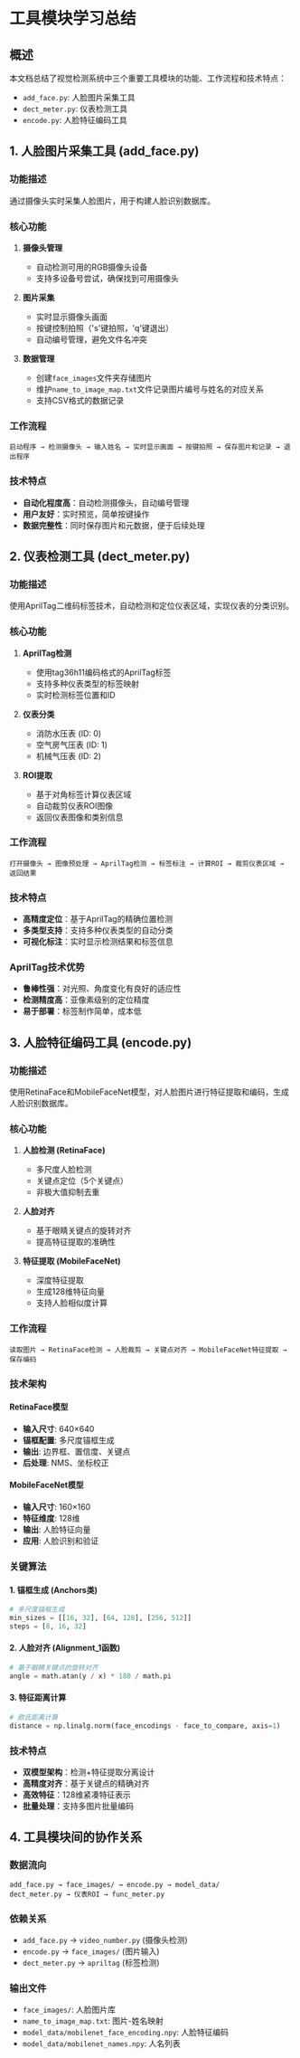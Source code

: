 # 工具模块学习总结

## 概述
本文档总结了视觉检测系统中三个重要工具模块的功能、工作流程和技术特点：
- `add_face.py`: 人脸图片采集工具
- `dect_meter.py`: 仪表检测工具
- `encode.py`: 人脸特征编码工具

## 1. 人脸图片采集工具 (add_face.py)

### 功能描述
通过摄像头实时采集人脸图片，用于构建人脸识别数据库。

### 核心功能
1. **摄像头管理**
   - 自动检测可用的RGB摄像头设备
   - 支持多设备号尝试，确保找到可用摄像头

2. **图片采集**
   - 实时显示摄像头画面
   - 按键控制拍照（'s'键拍照，'q'键退出）
   - 自动编号管理，避免文件名冲突

3. **数据管理**
   - 创建`face_images`文件夹存储图片
   - 维护`name_to_image_map.txt`文件记录图片编号与姓名的对应关系
   - 支持CSV格式的数据记录

### 工作流程
```
启动程序 → 检测摄像头 → 输入姓名 → 实时显示画面 → 按键拍照 → 保存图片和记录 → 退出程序
```

### 技术特点
- **自动化程度高**：自动检测摄像头，自动编号管理
- **用户友好**：实时预览，简单按键操作
- **数据完整性**：同时保存图片和元数据，便于后续处理

## 2. 仪表检测工具 (dect_meter.py)

### 功能描述
使用AprilTag二维码标签技术，自动检测和定位仪表区域，实现仪表的分类识别。

### 核心功能
1. **AprilTag检测**
   - 使用tag36h11编码格式的AprilTag标签
   - 支持多种仪表类型的标签映射
   - 实时检测标签位置和ID

2. **仪表分类**
   - 消防水压表 (ID: 0)
   - 空气房气压表 (ID: 1)
   - 机械气压表 (ID: 2)

3. **ROI提取**
   - 基于对角标签计算仪表区域
   - 自动裁剪仪表ROI图像
   - 返回仪表图像和类别信息

### 工作流程
```
打开摄像头 → 图像预处理 → AprilTag检测 → 标签标注 → 计算ROI → 裁剪仪表区域 → 返回结果
```

### 技术特点
- **高精度定位**：基于AprilTag的精确位置检测
- **多类型支持**：支持多种仪表类型的自动分类
- **可视化标注**：实时显示检测结果和标签信息

### AprilTag技术优势
- **鲁棒性强**：对光照、角度变化有良好的适应性
- **检测精度高**：亚像素级别的定位精度
- **易于部署**：标签制作简单，成本低

## 3. 人脸特征编码工具 (encode.py)

### 功能描述
使用RetinaFace和MobileFaceNet模型，对人脸图片进行特征提取和编码，生成人脸识别数据库。

### 核心功能
1. **人脸检测 (RetinaFace)**
   - 多尺度人脸检测
   - 关键点定位（5个关键点）
   - 非极大值抑制去重

2. **人脸对齐**
   - 基于眼睛关键点的旋转对齐
   - 提高特征提取的准确性

3. **特征提取 (MobileFaceNet)**
   - 深度特征提取
   - 生成128维特征向量
   - 支持人脸相似度计算

### 工作流程
```
读取图片 → RetinaFace检测 → 人脸裁剪 → 关键点对齐 → MobileFaceNet特征提取 → 保存编码
```

### 技术架构

#### RetinaFace模型
- **输入尺寸**: 640×640
- **锚框配置**: 多尺度锚框生成
- **输出**: 边界框、置信度、关键点
- **后处理**: NMS、坐标校正

#### MobileFaceNet模型
- **输入尺寸**: 160×160
- **特征维度**: 128维
- **输出**: 人脸特征向量
- **应用**: 人脸识别和验证

### 关键算法

#### 1. 锚框生成 (Anchors类)
```python
# 多尺度锚框生成
min_sizes = [[16, 32], [64, 128], [256, 512]]
steps = [8, 16, 32]
```

#### 2. 人脸对齐 (Alignment_1函数)
```python
# 基于眼睛关键点的旋转对齐
angle = math.atan(y / x) * 180 / math.pi
```

#### 3. 特征距离计算
```python
# 欧氏距离计算
distance = np.linalg.norm(face_encodings - face_to_compare, axis=1)
```

### 技术特点
- **双模型架构**：检测+特征提取分离设计
- **高精度对齐**：基于关键点的精确对齐
- **高效特征**：128维紧凑特征表示
- **批量处理**：支持多图片批量编码

## 4. 工具模块间的协作关系

### 数据流向
```
add_face.py → face_images/ → encode.py → model_data/
dect_meter.py → 仪表ROI → func_meter.py
```

### 依赖关系
- `add_face.py` → `video_number.py` (摄像头检测)
- `encode.py` → `face_images/` (图片输入)
- `dect_meter.py` → `apriltag` (标签检测)

### 输出文件
- `face_images/`: 人脸图片库
- `name_to_image_map.txt`: 图片-姓名映射
- `model_data/mobilenet_face_encoding.npy`: 人脸特征编码
- `model_data/mobilenet_names.npy`: 人名列表


